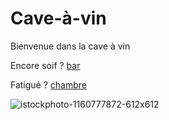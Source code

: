# Cave-à-vin     

Bienvenue dans la cave à vin 

Encore soif ? [bar](bar.md)

Fatigué ? [chambre](chambre.md)




![istockphoto-1160777872-612x612](https://github.com/noahbhme/labyrinthe-sio24/assets/136432269/e6420edb-530f-4e62-81f5-8b91133713ea)
